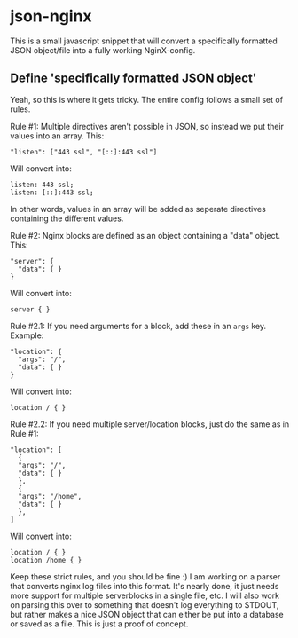 # json-nginx

This is a small javascript snippet that will convert a specifically formatted JSON object/file into a fully working NginX-config.

## Define 'specifically formatted JSON object'

Yeah, so this is where it gets tricky.
The entire config follows a small set of rules.

Rule #1: Multiple directives aren't possible in JSON, so instead we put their values into an array.
This: 
``` 
"listen": ["443 ssl", "[::]:443 ssl"]
```
Will convert into:
``` 
listen: 443 ssl;
listen: [::]:443 ssl;
```

In other words, values in an array will be added as seperate directives containing the different values.

Rule #2: Nginx blocks are defined as an object containing a "data" object.
This:
``` 
"server": {
  "data": { } 
}
```
Will convert into:
``` 
server { }
```

Rule #2.1: If you need arguments for a block, add these in an `args` key.
Example:
``` 
"location": {
  "args": "/",
  "data": { } 
}
```
Will convert into:
``` 
location / { }
```
Rule #2.2: If you need multiple server/location blocks, just do the same as in Rule #1:
```
"location": [ 
  {
  "args": "/",
  "data": { }
  },
  {
  "args": "/home",
  "data": { }
  },
]
```
Will convert into:
```
location / { }
location /home { }
```
Keep these strict rules, and you should be fine :)
I am working on a parser that converts nginx log files into this format. It's nearly done, it just needs more support for multiple serverblocks in a single file, etc. I will also work on parsing this over to something that doesn't log everything to STDOUT, but rather makes a nice JSON object that can either be put into a database or saved as a file. This is just a proof of concept.
